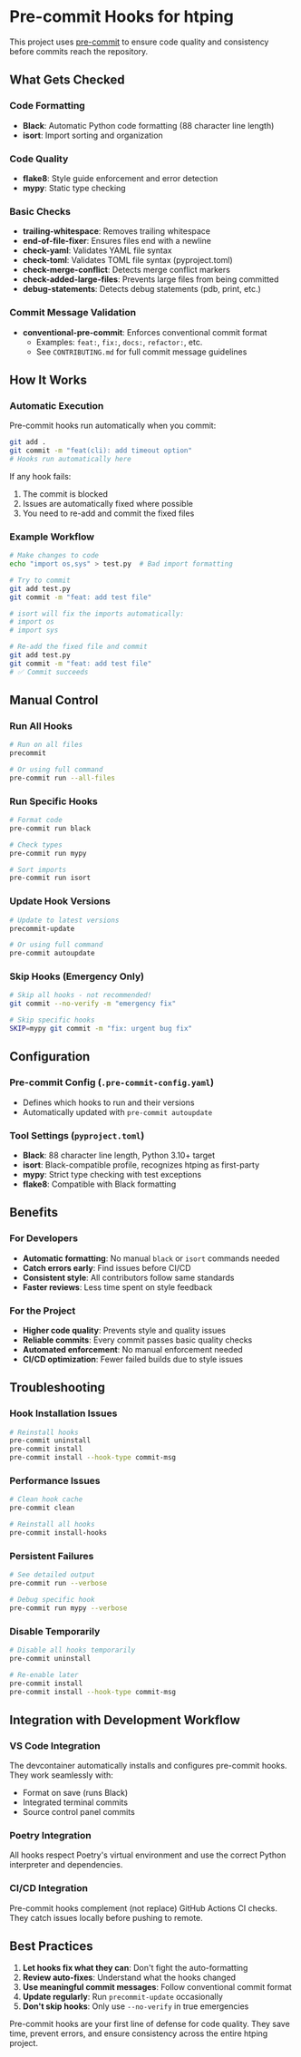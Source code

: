 # Pre-commit Hooks for htping

This project uses [pre-commit](https://pre-commit.com/) to ensure code quality and consistency before commits reach the repository.

## What Gets Checked

### Code Formatting
- **Black**: Automatic Python code formatting (88 character line length)
- **isort**: Import sorting and organization

### Code Quality
- **flake8**: Style guide enforcement and error detection
- **mypy**: Static type checking

### Basic Checks
- **trailing-whitespace**: Removes trailing whitespace
- **end-of-file-fixer**: Ensures files end with a newline
- **check-yaml**: Validates YAML file syntax
- **check-toml**: Validates TOML file syntax (pyproject.toml)
- **check-merge-conflict**: Detects merge conflict markers
- **check-added-large-files**: Prevents large files from being committed
- **debug-statements**: Detects debug statements (pdb, print, etc.)

### Commit Message Validation
- **conventional-pre-commit**: Enforces conventional commit format
  - Examples: `feat:`, `fix:`, `docs:`, `refactor:`, etc.
  - See `CONTRIBUTING.md` for full commit message guidelines

## How It Works

### Automatic Execution
Pre-commit hooks run automatically when you commit:

```bash
git add .
git commit -m "feat(cli): add timeout option"
# Hooks run automatically here
```

If any hook fails:
1. The commit is blocked
2. Issues are automatically fixed where possible
3. You need to re-add and commit the fixed files

### Example Workflow

```bash
# Make changes to code
echo "import os,sys" > test.py  # Bad import formatting

# Try to commit
git add test.py
git commit -m "feat: add test file"

# isort will fix the imports automatically:
# import os
# import sys

# Re-add the fixed file and commit
git add test.py
git commit -m "feat: add test file"
# ✅ Commit succeeds
```

## Manual Control

### Run All Hooks
```bash
# Run on all files
precommit

# Or using full command
pre-commit run --all-files
```

### Run Specific Hooks
```bash
# Format code
pre-commit run black

# Check types
pre-commit run mypy

# Sort imports
pre-commit run isort
```

### Update Hook Versions
```bash
# Update to latest versions
precommit-update

# Or using full command
pre-commit autoupdate
```

### Skip Hooks (Emergency Only)
```bash
# Skip all hooks - not recommended!
git commit --no-verify -m "emergency fix"

# Skip specific hooks
SKIP=mypy git commit -m "fix: urgent bug fix"
```

## Configuration

### Pre-commit Config (`.pre-commit-config.yaml`)
- Defines which hooks to run and their versions
- Automatically updated with `pre-commit autoupdate`

### Tool Settings (`pyproject.toml`)
- **Black**: 88 character line length, Python 3.10+ target
- **isort**: Black-compatible profile, recognizes htping as first-party
- **mypy**: Strict type checking with test exceptions
- **flake8**: Compatible with Black formatting

## Benefits

### For Developers
- **Automatic formatting**: No manual `black` or `isort` commands needed
- **Catch errors early**: Find issues before CI/CD
- **Consistent style**: All contributors follow same standards
- **Faster reviews**: Less time spent on style feedback

### For the Project
- **Higher code quality**: Prevents style and quality issues
- **Reliable commits**: Every commit passes basic quality checks
- **Automated enforcement**: No manual enforcement needed
- **CI/CD optimization**: Fewer failed builds due to style issues

## Troubleshooting

### Hook Installation Issues
```bash
# Reinstall hooks
pre-commit uninstall
pre-commit install
pre-commit install --hook-type commit-msg
```

### Performance Issues
```bash
# Clean hook cache
pre-commit clean

# Reinstall all hooks
pre-commit install-hooks
```

### Persistent Failures
```bash
# See detailed output
pre-commit run --verbose

# Debug specific hook
pre-commit run mypy --verbose
```

### Disable Temporarily
```bash
# Disable all hooks temporarily
pre-commit uninstall

# Re-enable later
pre-commit install
pre-commit install --hook-type commit-msg
```

## Integration with Development Workflow

### VS Code Integration
The devcontainer automatically installs and configures pre-commit hooks. They work seamlessly with:
- Format on save (runs Black)
- Integrated terminal commits
- Source control panel commits

### Poetry Integration
All hooks respect Poetry's virtual environment and use the correct Python interpreter and dependencies.

### CI/CD Integration
Pre-commit hooks complement (not replace) GitHub Actions CI checks. They catch issues locally before pushing to remote.

## Best Practices

1. **Let hooks fix what they can**: Don't fight the auto-formatting
2. **Review auto-fixes**: Understand what the hooks changed
3. **Use meaningful commit messages**: Follow conventional commit format
4. **Update regularly**: Run `precommit-update` occasionally
5. **Don't skip hooks**: Only use `--no-verify` in true emergencies

Pre-commit hooks are your first line of defense for code quality. They save time, prevent errors, and ensure consistency across the entire htping project.

